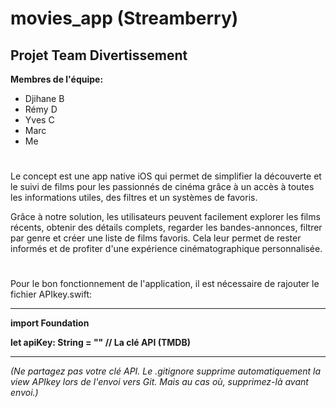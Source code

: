 # movies_app (Streamberry)
## Projet Team Divertissement
__Membres de l'équipe:__
- Djihane B
- Rémy D
- Yves C
- Marc
- Me
#
Le concept est une app native iOS qui permet de simplifier la découverte et le suivi de films pour les passionnés de cinéma grâce à un accès à toutes les informations utiles, des filtres et un systèmes de favoris.

Grâce à notre solution, les utilisateurs peuvent facilement explorer les films récents, obtenir des détails complets, regarder les bandes-annonces, filtrer par genre et créer une liste de films favoris. Cela leur permet de rester informés et de profiter d'une expérience cinématographique personnalisée.
#
Pour le bon fonctionnement de l'application, il est nécessaire de rajouter le fichier APIkey.swift:

----- ---- --- -- -
**import Foundation**

**let apiKey: String = "" // La clé API (TMDB)**
----- ---- --- -- -
*(Ne partagez pas votre clé API. Le .gitignore supprime automatiquement la view APIkey lors de l'envoi vers Git. Mais au cas où, supprimez-là avant envoi.)*
